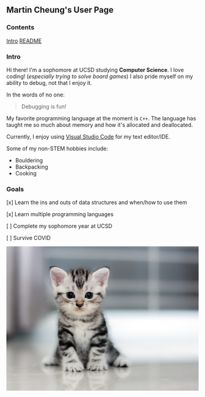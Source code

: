 ## Martin Cheung's User Page
### Contents
[Intro](#intro)
[README](README.md)


### Intro
Hi there! I'm a sophomore at UCSD studying **Computer Science**.
I love coding! (*especially trying to solve board games*)
I also pride myself on my ability to debug, not that I enjoy it.

In the words of no one:
> Debugging is fun!

My favorite programming language at the moment is `C++`. The language has taught me so much about memory and how it's allocated and deallocated.

Currently, I enjoy using [Visual Studio Code](https://code.visualstudio.com/) for my text editor/IDE.

Some of my non-STEM hobbies include:
- Bouldering
- Backpacking
- Cooking

### Goals
[x] Learn the ins and outs of data structures and when/how to use them

[x] Learn multiple programming languages

[ ] Complete my sophomore year at UCSD

[ ] Survive COVID

![](image.jpg)
